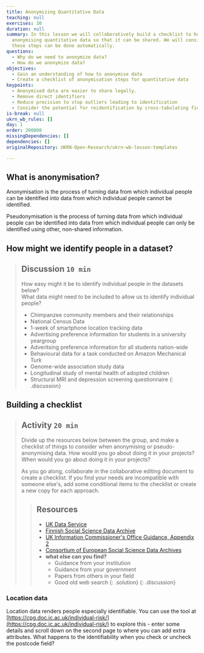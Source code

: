 ```yaml
---
title: Anonymizing Quantitative Data
teaching: null
exercises: 30
duration: null
summary: In this lesson we will collaboratively build a checklist to help us in
  anonymising quantitative data so that it can be shared. We will consider how
  these steps can be done automatically.
questions:
  - Why do we need to anonymize data?
  - How do we anonymize data?
objectives:
  - Gain an understanding of how to anonymise data
  - Create a checklist of anonymisation steps for quantitative data
keypoints:
  - Anonymised data are easier to share legally.
  - Remove direct identifiers
  - Reduce precision to stop outliers leading to identification
  - Consider the potential for reidentification by cross-tabulating fields
is-break: null
ukrn_wb_rules: []
day: 1
order: 200000
missingDependencies: []
dependencies: []
originalRepository: UKRN-Open-Research/ukrn-wb-lesson-templates

---
```

## What is anonymisation?

Anonymisation is the process of turning data from which individual people can be identified into data from which individual people cannot be identified.

Pseudonymisation is the process of turning data from which individual people can be identified into data from which individual people can only be identified using other, non-shared information.

## How might we identify people in a dataset?

> ## Discussion `10 min`
> How easy might it be to identify individual people in the datasets below?  
> What data might need to be included to allow us to identify individual people?
> 
> * Chimpanzee community members and their relationships
> * National Census Data
> * 1-week of smartphone location tracking data
> * Advertising preference information for students in a university yeargroup
> * Adveritsing preference information for all students nation-wide
> * Behavioural data for a task conducted on Amazon Mechanical Turk
> * Genome-wide association study data
> * Longitudinal study of mental health of adopted children
> * Structural MRI and depression screening questionnaire
{: .discussion}

## Building a checklist

> ## Activity `20 min`
> Divide up the resources below between the group, and make a checklist of things to consider when anonymising or pseudo-anonymising data.
> How would you go about doing it in your projects? 
> When would you go about doing it in your projects?
>
> As you go along, collaborate in the collaborative editing document to create a checklist.
> If you find your needs are incompatible with someone else's, add some conditional items to the checklist or create a new copy for each approach.
>
> > ## Resources
> > * [UK Data Service](https://www.ukdataservice.ac.uk/manage-data/legal-ethical/anonymisation/quantitative.aspx)
> > * [Finnish Social Science Data Archive](https://www.fsd.tuni.fi/en/services/data-management-guidelines/anonymisation-and-identifiers/#anonymisation-of-quantitative-data)
> > * [UK Information Commissioner's Office Guidance, Appendix 2](https://ico.org.uk/media/1061/anonymisation-code.pdf)
> > * [Consortium of European Social Science Data Archives](https://www.cessda.eu/Training/Training-Resources/Library/Data-Management-Expert-Guide/5.-Protect/Anonymisation)
> > * **what else can you find?** 
> >   * Guidance from your institution
> >   * Guidance from your government
> >   * Papers from others in your field
> >   * Good old web search
> {: .solution}
{: .discussion}

### Location data

Location data renders people especially identifiable. 
You can use the tool at [https://cpg.doc.ic.ac.uk/individual-risk/](https://cpg.doc.ic.ac.uk/individual-risk/) to explore this - enter some details and scroll down on the second page to where you can add extra attributes. 
What happens to the identifiability when you check or uncheck the postcode field?
